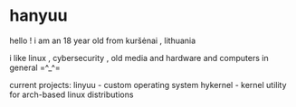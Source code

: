 # hanyuu

hello ! i am an 18 year old from kuršėnai , lithuania

i like linux , cybersecurity , old media and hardware and computers in general =^_^=

current projects:
linyuu - custom operating system
hykernel - kernel utility for arch-based linux distributions

